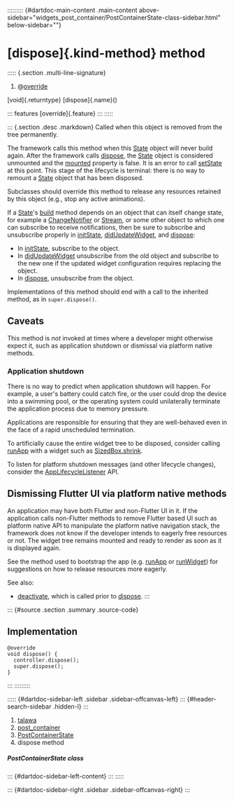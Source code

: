 ::::::::: {#dartdoc-main-content .main-content above-sidebar="widgets_post_container/PostContainerState-class-sidebar.html" below-sidebar=""}
<div>

# [dispose]{.kind-method} method

</div>

::::: {.section .multi-line-signature}
<div>

1.  @[override](https://api.flutter.dev/flutter/dart-core/override-constant.html)

</div>

[void]{.returntype} [dispose]{.name}()

::: features
[override]{.feature}
:::
:::::

::: {.section .desc .markdown}
Called when this object is removed from the tree permanently.

The framework calls this method when this
[State](https://api.flutter.dev/flutter/widgets/State-class.html) object
will never build again. After the framework calls
[dispose](../../widgets_post_container/PostContainerState/dispose.html),
the [State](https://api.flutter.dev/flutter/widgets/State-class.html)
object is considered unmounted and the
[mounted](https://api.flutter.dev/flutter/widgets/State/mounted.html)
property is false. It is an error to call
[setState](https://api.flutter.dev/flutter/widgets/State/setState.html)
at this point. This stage of the lifecycle is terminal: there is no way
to remount a
[State](https://api.flutter.dev/flutter/widgets/State-class.html) object
that has been disposed.

Subclasses should override this method to release any resources retained
by this object (e.g., stop any active animations).

If a
[State](https://api.flutter.dev/flutter/widgets/State-class.html)\'s
[build](../../widgets_post_container/PostContainerState/build.html)
method depends on an object that can itself change state, for example a
[ChangeNotifier](https://api.flutter.dev/flutter/foundation/ChangeNotifier-class.html)
or
[Stream](https://api.flutter.dev/flutter/dart-core/Stream-class.html),
or some other object to which one can subscribe to receive
notifications, then be sure to subscribe and unsubscribe properly in
[initState](../../widgets_post_container/PostContainerState/initState.html),
[didUpdateWidget](https://api.flutter.dev/flutter/widgets/State/didUpdateWidget.html),
and
[dispose](../../widgets_post_container/PostContainerState/dispose.html):

-   In
    [initState](../../widgets_post_container/PostContainerState/initState.html),
    subscribe to the object.
-   In
    [didUpdateWidget](https://api.flutter.dev/flutter/widgets/State/didUpdateWidget.html)
    unsubscribe from the old object and subscribe to the new one if the
    updated widget configuration requires replacing the object.
-   In
    [dispose](../../widgets_post_container/PostContainerState/dispose.html),
    unsubscribe from the object.

Implementations of this method should end with a call to the inherited
method, as in `super.dispose()`.

## Caveats

This method is *not* invoked at times where a developer might otherwise
expect it, such as application shutdown or dismissal via platform native
methods.

### Application shutdown

There is no way to predict when application shutdown will happen. For
example, a user\'s battery could catch fire, or the user could drop the
device into a swimming pool, or the operating system could unilaterally
terminate the application process due to memory pressure.

Applications are responsible for ensuring that they are well-behaved
even in the face of a rapid unscheduled termination.

To artificially cause the entire widget tree to be disposed, consider
calling [runApp](https://api.flutter.dev/flutter/widgets/runApp.html)
with a widget such as
[SizedBox.shrink](https://api.flutter.dev/flutter/widgets/SizedBox/SizedBox.shrink.html).

To listen for platform shutdown messages (and other lifecycle changes),
consider the
[AppLifecycleListener](https://api.flutter.dev/flutter/widgets/AppLifecycleListener-class.html)
API.

## Dismissing Flutter UI via platform native methods

An application may have both Flutter and non-Flutter UI in it. If the
application calls non-Flutter methods to remove Flutter based UI such as
platform native API to manipulate the platform native navigation stack,
the framework does not know if the developer intends to eagerly free
resources or not. The widget tree remains mounted and ready to render as
soon as it is displayed again.

See the method used to bootstrap the app (e.g.
[runApp](https://api.flutter.dev/flutter/widgets/runApp.html) or
[runWidget](https://api.flutter.dev/flutter/widgets/runWidget.html)) for
suggestions on how to release resources more eagerly.

See also:

-   [deactivate](https://api.flutter.dev/flutter/widgets/State/deactivate.html),
    which is called prior to
    [dispose](../../widgets_post_container/PostContainerState/dispose.html).
:::

::: {#source .section .summary .source-code}
## Implementation

``` language-dart
@override
void dispose() {
  controller.dispose();
  super.dispose();
}
```
:::
:::::::::

::::: {#dartdoc-sidebar-left .sidebar .sidebar-offcanvas-left}
::: {#header-search-sidebar .hidden-l}
:::

1.  [talawa](../../index.html)
2.  [post_container](../../widgets_post_container/)
3.  [PostContainerState](../../widgets_post_container/PostContainerState-class.html)
4.  dispose method

##### PostContainerState class

::: {#dartdoc-sidebar-left-content}
:::
:::::

::: {#dartdoc-sidebar-right .sidebar .sidebar-offcanvas-right}
:::
